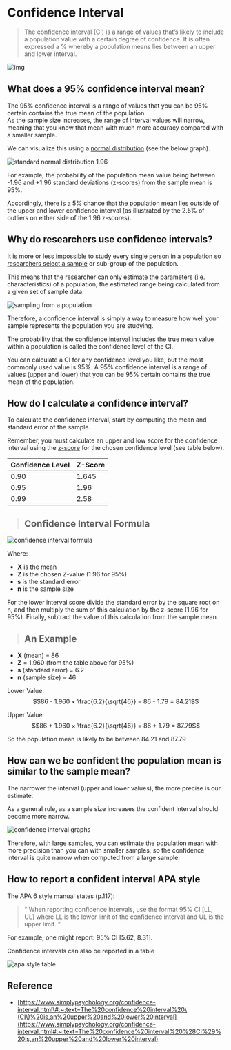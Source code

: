 # Confidence Interval

> The confidence interval \(CI\) is a range of values that’s likely to include a population value with a certain degree of confidence. It is often expressed a % whereby a population means lies between an upper and lower interval.

![img](../.gitbook/assets/confidence-interval-1.jpg)

## What does a 95% confidence interval mean?

The 95% confidence interval is a range of values that you can be 95% certain contains the true mean of the population.  
As the sample size increases, the range of interval values will narrow, meaning that you know that mean with much more accuracy compared with a smaller sample.

We can visualize this using a [normal distribution](https://www.simplypsychology.org/normal-distribution.html) \(see the below graph\).

![standard normal distribution 1.96 ](../.gitbook/assets/confidence-interval-2.jpg)

For example, the probability of the population mean value being between -1.96 and +1.96 standard deviations \(z-scores\) from the sample mean is 95%.

Accordingly, there is a 5% chance that the population mean lies outside of the upper and lower confidence interval \(as illustrated by the 2.5% of outliers on either side of the 1.96 z-scores\).

## Why do researchers use confidence intervals?

It is more or less impossible to study every single person in a population so [researchers select a sample](https://www.simplypsychology.org/sampling.html) or sub-group of the population.

This means that the researcher can only estimate the parameters \(i.e. characteristics\) of a population, the estimated range being calculated from a given set of sample data.

![sampling from a population](../.gitbook/assets/confidence-interval-3.jpg)

Therefore, a confidence interval is simply a way to measure how well your sample represents the population you are studying.

The probability that the confidence interval includes the true mean value within a population is called the confidence level of the CI.

You can calculate a CI for any confidence level you like, but the most commonly used value is 95%. A 95% confidence interval is a range of values \(upper and lower\) that you can be 95% certain contains the true mean of the population.

## How do I calculate a confidence interval?

To calculate the confidence interval, start by computing the mean and standard error of the sample.

Remember, you must calculate an upper and low score for the confidence interval using the [z-score](https://www.simplypsychology.org/z-score.html) for the chosen confidence level \(see table below\).

| Confidence Level | Z-Score |
| :--- | :--- |
| 0.90 | 1.645 |
| 0.95 | 1.96 |
| 0.99 | 2.58 |

> ## Confidence Interval Formula

![confidence interval formula ](../.gitbook/assets/confidence-interval-4.jpg)

Where:

* **X** is the mean
* **Z** is the chosen Z-value \(1.96 for 95%\)
* **s** is the standard error
* **n** is the sample size

For the lower interval score divide the standard error by the square root on n, and then multiply the sum of this calculation by the z-score \(1.96 for 95%\). Finally, subtract the value of this calculation from the sample mean.

> ## An Example

* **X** \(mean\) = 86
* **Z** = 1.960 \(from the table above for 95%\)
* **s** \(standard error\) = 6.2
* **n** \(sample size\) = 46

Lower Value: $$86 - 1.960 × \frac{6.2}{\sqrt{46}} = 86 - 1.79 = 84.21$$

Upper Value: $$86 + 1.960 × \frac{6.2}{\sqrt{46}} = 86 + 1.79 = 87.79$$

So the population mean is likely to be between 84.21 and 87.79

## How can we be confident the population mean is similar to the sample mean?

The narrower the interval \(upper and lower values\), the more precise is our estimate.

As a general rule, as a sample size increases the confident interval should become more narrow.

![confidence interval graphs](../.gitbook/assets/confidence-interval-5.gif)

Therefore, with large samples, you can estimate the population mean with more precision than you can with smaller samples, so the confidence interval is quite narrow when computed from a large sample.

## How to report a confident interval APA style

The APA 6 style manual states \(p.117\):

> “ When reporting confidence intervals, use the format 95% CI \[LL, UL\] where LL is the lower limit of the confidence interval and UL is the upper limit. ”

For example, one might report: 95% CI \[5.62, 8.31\].

Confidence intervals can also be reported in a table

![apa style table](../.gitbook/assets/confidence-interval-6.jpg)

## Reference

* [https://www.simplypsychology.org/confidence-interval.html\#:~:text=The%20confidence%20interval%20\(CI\)%20is,an%20upper%20and%20lower%20interval](https://www.simplypsychology.org/confidence-interval.html#:~:text=The%20confidence%20interval%20%28CI%29%20is,an%20upper%20and%20lower%20interval)

